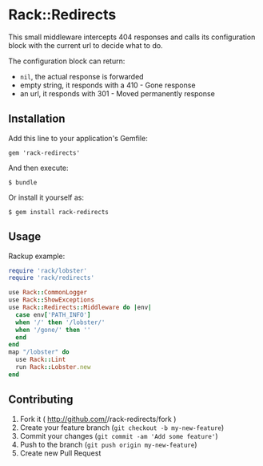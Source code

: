 # Rack::Redirects

This small middleware intercepts 404 responses and calls its
configuration block with the current url to decide what to do.

The configuration block can return:
- ```nil```, the actual response is forwarded
- empty string, it responds with a 410 - Gone response
- an url, it responds with 301 - Moved permanently response

## Installation

Add this line to your application's Gemfile:

    gem 'rack-redirects'

And then execute:

    $ bundle

Or install it yourself as:

    $ gem install rack-redirects

## Usage

Rackup example:

```ruby
require 'rack/lobster'
require 'rack/redirects'

use Rack::CommonLogger
use Rack::ShowExceptions
use Rack::Redirects::Middleware do |env|
  case env['PATH_INFO']
  when '/' then '/lobster/'
  when '/gone/' then ''
  end
end
map "/lobster" do
  use Rack::Lint
  run Rack::Lobster.new
end
```

## Contributing

1. Fork it ( http://github.com/<my-github-username>/rack-redirects/fork )
2. Create your feature branch (`git checkout -b my-new-feature`)
3. Commit your changes (`git commit -am 'Add some feature'`)
4. Push to the branch (`git push origin my-new-feature`)
5. Create new Pull Request
